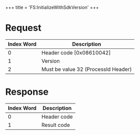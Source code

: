 +++
title = 'FS:InitializeWithSdkVersion'
+++

# Request

| Index Word | Description                         |
|------------|-------------------------------------|
| 0          | Header code \[0x08610042\]          |
| 1          | Version                             |
| 2          | Must be value 32 (ProcessId Header) |

# Response

| Index Word | Description |
|------------|-------------|
| 0          | Header code |
| 1          | Result code |
